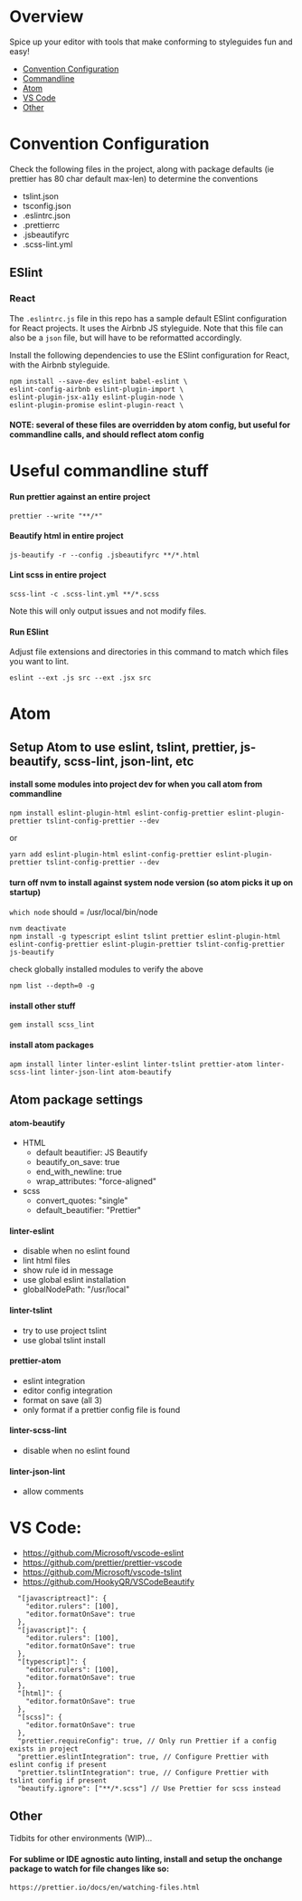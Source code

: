 # Overview

Spice up your editor with tools that make conforming to styleguides fun and easy!

* [Convention Configuration](#convention-configuration)
* [Commandline](#commandline)
* [Atom](#atom)
* [VS Code](#vs-code)
* [Other](#other)

# Convention Configuration

Check the following files in the project, along with package defaults (ie prettier has 80 char default max-len) to determine the conventions

- tslint.json
- tsconfig.json
- .eslintrc.json
- .prettierrc
- .jsbeautifyrc
- .scss-lint.yml

## ESlint
### React
The `.eslintrc.js` file in this repo has a sample default ESlint configuration for React projects. It uses the Airbnb JS styleguide. Note that this file can also be a `json` file, but will have to be reformatted accordingly.

Install the following dependencies to use the ESlint configuration for React, with the Airbnb styleguide.

```
npm install --save-dev eslint babel-eslint \ 
eslint-config-airbnb eslint-plugin-import \ 
eslint-plugin-jsx-a11y eslint-plugin-node \
eslint-plugin-promise eslint-plugin-react \
```

#### NOTE: several of these files are overridden by atom config, but useful for commandline calls, and should reflect atom config

# Useful commandline stuff

#### Run prettier against an entire project

```
prettier --write "**/*"
```

#### Beautify html in entire project
```
js-beautify -r --config .jsbeautifyrc **/*.html
```

#### Lint scss in entire project
```
scss-lint -c .scss-lint.yml **/*.scss
```
Note this will only output issues and not modify files.

#### Run ESlint
Adjust file extensions and directories in this command to match which files you want to lint.
```
eslint --ext .js src --ext .jsx src
```

# Atom

## Setup Atom to use eslint, tslint, prettier, js-beautify, scss-lint, json-lint, etc

#### install some modules into project dev for when you call atom from commandline

```
npm install eslint-plugin-html eslint-config-prettier eslint-plugin-prettier tslint-config-prettier --dev
```

or

```
yarn add eslint-plugin-html eslint-config-prettier eslint-plugin-prettier tslint-config-prettier --dev
```

#### turn off nvm to install against system node version (so atom picks it up on startup)

`which node` should = /usr/local/bin/node

```
nvm deactivate
npm install -g typescript eslint tslint prettier eslint-plugin-html eslint-config-prettier eslint-plugin-prettier tslint-config-prettier js-beautify
```

check globally installed modules to verify the above

```
npm list --depth=0 -g
```

#### install other stuff

```
gem install scss_lint
```

#### install atom packages

```
apm install linter linter-eslint linter-tslint prettier-atom linter-scss-lint linter-json-lint atom-beautify
```

## Atom package settings

#### atom-beautify
- HTML
  - default beautifier: JS Beautify
  - beautify_on_save: true
  - end_with_newline: true
  - wrap_attributes: "force-aligned"
- scss
  - convert_quotes: "single"
  - default_beautifier: "Prettier"

#### linter-eslint

- disable when no eslint found
- lint html files
- show rule id in message
- use global eslint installation
- globalNodePath: "/usr/local"

#### linter-tslint

- try to use project tslint
- use global tslint install

#### prettier-atom

- eslint integration
- editor config integration
- format on save (all 3)
- only format if a prettier config file is found

#### linter-scss-lint

- disable when no eslint found

#### linter-json-lint
- allow comments

# VS Code:

* https://github.com/Microsoft/vscode-eslint
* https://github.com/prettier/prettier-vscode
* https://github.com/Microsoft/vscode-tslint
* https://github.com/HookyQR/VSCodeBeautify

```
  "[javascriptreact]": {
    "editor.rulers": [100],
    "editor.formatOnSave": true
  },
  "[javascript]": {
    "editor.rulers": [100],
    "editor.formatOnSave": true
  },
  "[typescript]": {
    "editor.rulers": [100],
    "editor.formatOnSave": true
  },
  "[html]": {
    "editor.formatOnSave": true
  },
  "[scss]": {
    "editor.formatOnSave": true
  },
  "prettier.requireConfig": true, // Only run Prettier if a config exists in project
  "prettier.eslintIntegration": true, // Configure Prettier with eslint config if present
  "prettier.tslintIntegration": true, // Configure Prettier with tslint config if present
  "beautify.ignore": ["**/*.scss"] // Use Prettier for scss instead
```

## Other

Tidbits for other environments (WIP)...

#### For sublime or IDE agnostic auto linting, install and setup the onchange package to watch for file changes like so:

```
https://prettier.io/docs/en/watching-files.html
```
